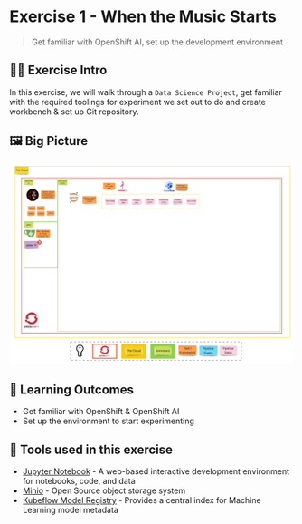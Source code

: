 # Exercise 1 - When the Music Starts
> Get familiar with OpenShift AI, set up the development environment

## 👨‍🍳 Exercise Intro

In this exercise, we will walk through a `Data Science Project`, get familiar with the required toolings for experiment we set out to do and create workbench & set up Git repository.

## 🖼️ Big Picture

![empty-big-picture-empty](images/big-picture-empty.jpg)

## 🔮 Learning Outcomes

- Get familiar with OpenShift & OpenShift AI
- Set up the environment to start experimenting

## 🔨 Tools used in this exercise
* <span style="color:blue;">[Jupyter Notebook](https://jupyter.org/)</span> - A web-based interactive development environment for notebooks, code, and data 
* <span style="color:blue;">[Minio](https://min.io/)</span> - Open Source object storage system 
* <span style="color:blue;">[Kubeflow Model Registry](https://www.kubeflow.org/docs/components/model-registry/)</span> - Provides a central index for Machine Learning model metadata